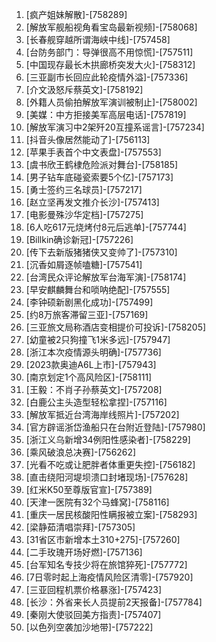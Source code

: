 
1. [疯产姐妹解散]-[758289]
1. [解放军舰船视角看宝岛最新视频]-[758068]
1. [长春舰穿越所谓海峡中线]-[757458]
1. [台防务部门：导弹很高不用惊慌]-[757511]
1. [中国现存最长木拱廊桥突发大火]-[758312]
1. [三亚副市长回应此轮疫情外溢]-[757336]
1. [介文汲怒斥蔡英文]-[758192]
1. [外籍人员偷拍解放军演训被制止]-[758002]
1. [美媒：中方拒接美军高层电话]-[757819]
1. [解放军演习中2架歼20互撞系谣言]-[757234]
1. [抖音头像居然能动了]-[756113]
1. [苹果手表首个中文表盘]-[757553]
1. [虞书欣王鹤棣危险派对舞台]-[758185]
1. [男子钻车底碰瓷索要5个亿]-[757173]
1. [勇士签约三名球员]-[757217]
1. [赵立坚再发文推介长沙]-[757413]
1. [电影曼殊沙华定档]-[757275]
1. [6人吃617元烧烤付8元后逃单]-[757744]
1. [Billkin确诊新冠]-[757226]
1. [传下去新版猪猪侠又变帅了]-[757310]
1. [沉香如屑逐帧嗑糖]-[757541]
1. [台湾民众评论解放军台海军演]-[758174]
1. [早安麒麟舞台和唢呐绝配]-[757555]
1. [李钟硕新剧黑化成功]-[757499]
1. [约8万旅客滞留三亚]-[757169]
1. [三亚旅文局称酒店变相提价可投诉]-[758205]
1. [幼童被2只狗撞飞1米多远]-[757947]
1. [浙江本次疫情源头明确]-[757736]
1. [2023款奥迪A6L上市]-[757943]
1. [南京划定1个高风险区]-[758111]
1. [王毅：不肖子孙蔡英文]-[757208]
1. [白鹿公主头造型轻松拿捏]-[757116]
1. [解放军抵近台湾海岸线照片]-[757202]
1. [官方辟谣浙岱渔船只在台附近登陆]-[757980]
1. [浙江义乌新增34例阳性感染者]-[758229]
1. [乘风破浪总决赛]-[756262]
1. [光看不吃或让肥胖者体重更失控]-[756182]
1. [直击绕阳河堤坝溃口封堵现场]-[757628]
1. [红米K50至尊版官宣]-[757389]
1. [天津一医院有32个马蜂窝]-[758116]
1. [重庆一居民核酸阳性瞒报被立案]-[758293]
1. [梁静茹清唱崇拜]-[757305]
1. [31省区市新增本土310+275]-[757260]
1. [二手玫瑰开场好燃]-[757136]
1. [台军知名专技少将在旅馆猝死]-[757772]
1. [7日零时起上海疫情风险区清零]-[757920]
1. [三亚回程机票价格暴涨]-[757423]
1. [长沙：外省来长人员提前2天报备]-[757784]
1. [秦刚大使驳回美方指责]-[757407]
1. [以色列空袭加沙地带]-[757222]